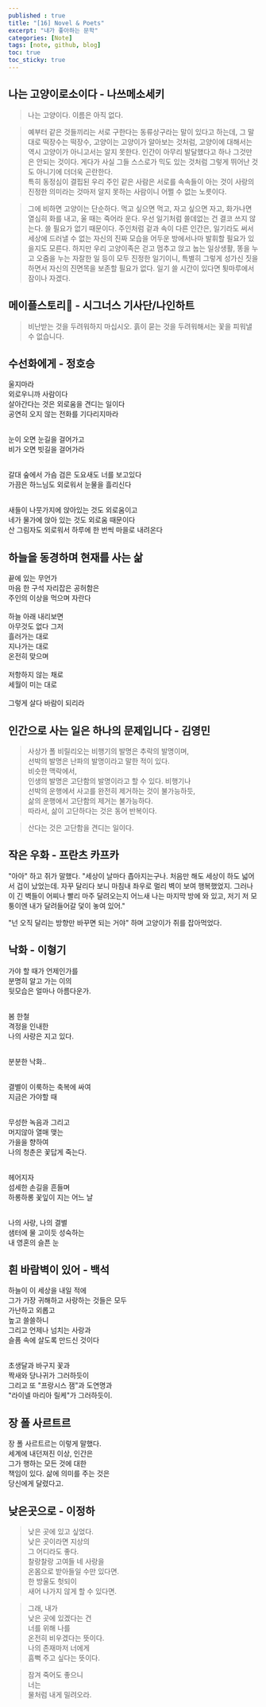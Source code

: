 ```yaml
---
published : true
title: "[16] Novel & Poets"
excerpt: "내가 좋아하는 문학"
categories: [Note]
tags: [note, github, blog]
toc: true
toc_sticky: true
---
```


## 나는 고양이로소이다 - 나쓰메소세키

> 나는 고양이다. 이름은 아직 없다.


> 예부터 같은 것들끼리는 서로 구한다는 동류상구라는 말이 있다고 하는데, 그 말대로 떡장수는 떡장수, 고양이는 고양이가 알아보는 것처럼, 고양이에 대해서는 역시 고양이가 아니고서는 알지 못한다. 인간이 아무리 발달했다고 하나 그것만은 안되는 것이다. 게다가 사실 그들 스스로가 믹도 있는 것처럼 그렇게 뛰어난 것도 아니기에 더더욱 곤란한다.   
특히 동정심이 결핍된 우리 주인 같은 사람은 서로를 속속들이 아는 것이 사랑의 진정한 의미라는 것마저 알지 못하는 사람이니 어쩔 수 없는 노릇이다.  


> 그에 비하면 고양이는 단순하다. 먹고 싶으면 먹고, 자고 싶으면 자고, 화가나면 열심히 화를 내고, 울 때는 죽어라 운다. 우선 일기처럼 쓸데없는 건 결코 쓰지 않는다. 쓸 필요가 없기 때문이다. 주인처럼 겉과 속이 다른 인간은, 일기라도 써서 세상에 드러낼 수 없는 자신의 진짜 모습을 어두운 방에서나마 발휘할 필요가 있을지도 모른다. 하지만 우리 고양이족은 걷고 멈추고 앉고 눕는 일상생활, 똥을 누고 오줌을 누는 자잘한 일 등이 모두 진정한 일기이니, 특별히 그렇게 성가신 짓을 하면서 자신의 진면목을 보존할 필요가 없다. 일기 쓸 시간이 있다면 툇마루에서 잠이나 자겠다.  



## 메이플스토리🍁 - 시그너스 기사단/나인하트

> 비난받는 것을 두려워하지 마십시오. 흙이 묻는 것을 두려워해서는 꽃을 피워낼 수 없습니다.  


## 수선화에게 - 정호승

울지마라  
외로우니까 사람이다  
살아간다는 것은 외로움을 견디는 일이다  
공연히 오지 않는 전화를 기다리지마라  
<br>

눈이 오면 눈길을 걸어가고  
비가 오면 빗길을 걸어가라  
<br>

갈대 숲에서 가슴 검은 도요새도 너를 보고있다  
가끔은 하느님도 외로워서 눈물을 흘리신다  
<br>

새들이 나뭇가지에 앉아있는 것도 외로움이고  
네가 물가에 앉아 있는 것도 외로움 때문이다  
산 그림자도 외로워서 하루에 한 번씩 마을로 내려온다  


## 하늘을 동경하며 현재를 사는 삶  

끝에 있는 무언가  
마음 한 구석 자리잡은 공허함은  
주인의 이상을 먹으며 자란다  
<br>
하늘 아래 내리보면  
아무것도 없다 그저
<br>
흘러가는 대로  
지나가는 대로  
온전히 맞으며  
<br>
저항하지 않는 채로  
세월이 미는 대로  
<br>
그렇게 살다 바람이 되리라 

## 인간으로 사는 일은 하나의 문제입니다 - 김영민

> 사상가 폴 비릴리오는 비행기의 발명은 추락의 발명이며,  
> 선박의 발명은 난파의 발명이라고 말한 적이 있다.  
> 비슷한 맥락에서,  
> 인생의 발명은 고단함의 발명이라고 할 수 있다.  비행기나  
> 선박의 운행에서 사고를 완전히 제거하는 것이 불가능하듯,  
> 삶의 운행에서 고단함의 제거는 불가능하다.  
> 따라서, 삶이 고단하다는 것은 동어 반복이다.  

> 산다는 것은 고단함을 견디는 일이다.  


## 작은 우화 - 프란츠 카프카

"아아" 하고 쥐가 말했다. "세상이 날마다 좁아지는구나. 처음만 해도 세상이 하도 넓어서 겁이 났었는데. 자꾸 달리다 보니 마침내 좌우로 멀리 벽이 보여 행복했었지. 그러나 이 긴 벽들이 어찌나 빨리 마주 달려오는지 어느새 나는 마지막 방에 와 있고, 저기 저 모퉁이엔 내가 달려들어갈 덫이 놓여 있어."  
   
"넌 오직 달리는 방향만 바꾸면 되는 거야" 하며 고양이가 쥐를 잡아먹었다. 

## 낙화 - 이형기

가야 할 때가 언제인가를  
분명히 알고 가는 이의  
뒷모습은 얼마나 아름다운가.  
<br>

봄 한철  
격정을 인내한  
나의 사랑은 지고 있다.  
<br>

분분한 낙화..  
<br>

결별이 이룩하는 축복에 싸여  
지금은 가야할 때  
<br>

무성한 녹음과 그리고  
머지않아 열매 맺는  
가을을 향하여  
나의 청춘은 꽃답게 죽는다.  
<br>

헤어지자  
섬세한 손길을 흔들며  
하롱하롱 꽃잎이 지는 어느 날  
<br>

나의 사랑, 나의 결별  
샘터에 물 고이듯 성숙하는  
내 영혼의 슬픈 눈  


## 흰 바람벽이 있어 - 백석

하늘이 이 세상을 내일 적에  
그가 가장 귀해하고 사랑하는 것들은 모두  
가난하고 외롭고  
높고 쓸쓸하니  
그리고 언제나 넘치는 사랑과  
슬픔 속에 살도록 만드신 것이다  
<br>

초생달과 바구지 꽃과  
짝새와 당나귀가 그러하듯이  
그리고 또 "프랑시스 잼"과 도연명과  
"라이넬 마리아 릴케"가 그러하듯이.  

## 장 폴 사르트르

장 폴 사르트르는 이렇게 말했다.  
세계에 내던져진 이상, 인간은   
그가 행하는 모든 것에 대한  
책임이 있다. 삶에 의미를 주는 것은  
당신에게 달렸다고.

## 낮은곳으로 - 이정하

> 낮은 곳에 있고 싶었다.  
> 낮은 곳이라면 지상의  
> 그 어디라도 좋다.  
> 찰랑찰랑 고여들 네 사랑을  
> 온몸으로 받아들일 수만 있다면.  
> 한 방울도 헛되이  
> 새어 나가지 않게 할 수 있다면.  

> 그래, 내가  
> 낮은 곳에 있겠다는 건  
> 너를 위해 나를  
> 온전히 비우겠다는 뜻이다.  
> 나의 존재마저 너에게  
> 흠뻑 주고 싶다는 뜻이다.  

> 잠겨 죽어도 좋으니  
> 너는  
> 물처럼 내게 밀려오라.